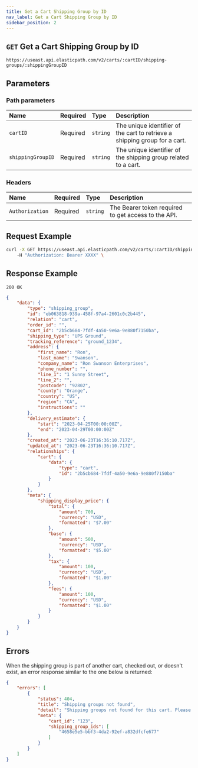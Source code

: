 ```yaml
---
title: Get a Cart Shipping Group by ID
nav_label: Get a Cart Shipping Group by ID
sidebar_position: 2
---
```


## `GET` Get a Cart Shipping Group by ID

```http
https://useast.api.elasticpath.com/v2/carts/:cartID/shipping-groups/:shippingGroupID
```

## Parameters 

### Path parameters

| Name | Required | Type     | Description                             |
|:-----|:---------|:---------|:----------------------------------------|
| `cartID` | Required | `string` | The unique identifier of the cart to retrieve a shipping group for a cart. |
| `shippingGroupID` | Required | `string` | The unique identifier of the shipping group related to a cart. |

### Headers

| Name            | Required | Type     | Description                          |
|:----------------|:---------|:---------|:-------------------------------------|
| `Authorization` | Required | `string` | The Bearer token required to get access to the API. |

## Request Example

```bash
curl -X GET https://useast.api.elasticpath.com/v2/carts/:cartID/shipping-groups/:shippingGroupID
    -H "Authorization: Bearer XXXX" \
```

## Response Example

`200 OK`

```json
{
    "data": {
        "type": "shipping_group",
        "id": "eb063818-939a-458f-97a4-2601c0c2b445",
        "relation": "cart",
        "order_id": "",
        "cart_id": "2b5cb684-7fdf-4a50-9e6a-9e880f7150ba",
        "shipping_type": "UPS Ground",
        "tracking_reference": "ground_1234",
        "address": {
            "first_name": "Ron",
            "last_name": "Swanson",
            "company_name": "Ron Swanson Enterprises",
            "phone_number": "",
            "line_1": "1 Sunny Street",
            "line_2": "",
            "postcode": "92802",
            "county": "Orange",
            "country": "US",
            "region": "CA",
            "instructions": ""
        },
        "delivery_estimate": {
            "start": "2023-04-25T00:00:00Z",
            "end": "2023-04-29T00:00:00Z"
        },
        "created_at": "2023-06-23T16:36:10.717Z",
        "updated_at": "2023-06-23T16:36:10.717Z",
        "relationships": {
            "cart": {
                "data": {
                    "type": "cart",
                    "id": "2b5cb684-7fdf-4a50-9e6a-9e880f7150ba"
                }
            }
        },
        "meta": {
            "shipping_display_price": {
                "total": {
                    "amount": 700,
                    "currency": "USD",
                    "formatted": "$7.00"
                },
                "base": {
                    "amount": 500,
                    "currency": "USD",
                    "formatted": "$5.00"
                },
                "tax": {
                    "amount": 100,
                    "currency": "USD",
                    "formatted": "$1.00"
                },
                "fees": {
                    "amount": 100,
                    "currency": "USD",
                    "formatted": "$1.00"
                }
            }
        }
    }
}
```

## Errors

When the shipping group is part of another cart, checked out, or doesn't exist, an error response similar to the one below is returned:

```json
{
    "errors": [
        {
            "status": 404,
            "title": "Shipping groups not found",
            "detail": "Shipping groups not found for this cart. Please verify the shipping groups exists for this cart and are not already associated with orders.",
            "meta": {
                "cart_id": "123",
                "shipping_group_ids": [
                    "4658e5e5-bbf3-4da2-92ef-a832dfcfe677"
                ]
            }
        }
    ]
}
```
